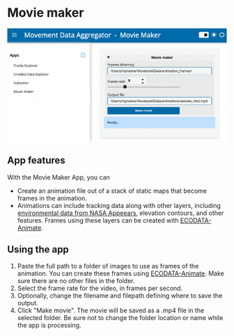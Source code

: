 # Movie maker

![movie_maker](../images/movie_maker.png)

## App features

With the Movie Maker App, you can 
- Create an animation file out of a stack of static maps that become frames in the animation. 
- Animations can include tracking data along with other layers, including [environmental data from NASA Appeears](https://ecodata-apps.readthedocs.io/en/latest/user_guide/tracks_explorer.html#requesting-environmental-data-from-nasa), elevation contours, and other features. Frames using these layers can be created with [ECODATA-Animate](https://www.movebank.org/cms/movebank-content/ecodata#ecodata-animate).

## Using the app

1. Paste the full path to a folder of images to use as frames of the animation. You can create these frames using [ECODATA-Animate](https://www.movebank.org/cms/movebank-content/ecodata#ecodata-animate). Make sure there are no other files in the folder.
2. Select the frame rate for the video, in frames per second.
3. Optionally, change the filename and filepath defining where to save the output.
4. Click "Make movie". The movie will be saved as a .mp4 file in the selected folder. Be sure not to change the folder location or name while the app is processing.
